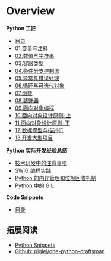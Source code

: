 # Overview

<div class="cards">
  <div class="card action">
    <strong>Python 工匠</strong>
    <ul class="card-items">
      <li><a href="/part09_python_in_action/  ">目录</a></li>
      <li><a href="/part09_python_in_action/  ">01.变量与注释</a></li>
      <li><a href="/part09_python_in_action/  ">02.数值与字符串</a></li>
      <li><a href="/part09_python_in_action/  ">03.容器类型</a></li>
      <li><a href="/part09_python_in_action/  ">04.条件分支控制流</a></li>
      <li><a href="/part09_python_in_action/  ">05.异常与错误处理</a></li>
      <li><a href="/part09_python_in_action/  ">06.循环与可迭代对象</a></li>
      <li><a href="/part09_python_in_action/  ">07.函数</a></li>
      <li><a href="/part09_python_in_action/  ">08.装饰器</a></li>
      <li><a href="/part09_python_in_action/  ">09.面向对象编程</a></li>
      <li><a href="/part09_python_in_action/  ">10.面向对象设计原则-上</a></li>
      <li><a href="/part09_python_in_action/  ">11.面向对象设计原则-下</a></li>
      <li><a href="/part09_python_in_action/  ">12.数据模型与描述符</a></li>
      <li><a href="/part09_python_in_action/  ">13.开发大型项目</a></li>
    </ul>
  </div>
  <div class="card action">
    <strong>Python 实际开发经验总结</strong>
    <ul class="card-items">
      <li><a href="/part09_python_in_action/  ">技术研发中的注意事项</a></li>
      <li><a href="/part09_python_in_action/  ">SWIG 编程实践</a></li>
      <li><a href="/part09_python_in_action/  ">Python 的内存管理和垃圾回收机制</a></li>
      <li><a href="/part09_python_in_action/  ">Python 中的 GIL</a></li>
    </ul>
  </div>
</div>

<div class="cards">
  <div class="card action">
    <strong>Code Snippets</strong>
    <ul class="card-items">
      <li><a href="/part09_python_in_action/  ">目录</a></li>
    </ul>
  </div>
</div>

## 拓展阅读
- [Python Snippets](https://www.30secondsofcode.org/python/p/1)
- [Github: piglei/one-python-craftsman](https://github.com/piglei/one-python-craftsman)